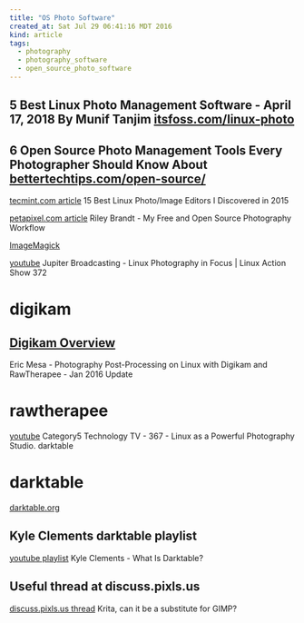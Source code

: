 ```yaml
---
title: "OS Photo Software"
created_at: Sat Jul 29 06:41:16 MDT 2016
kind: article
tags:
  - photography
  - photography_software
  - open_source_photo_software
---
```


<h2>
  5 Best Linux Photo Management Software - April 17, 2018 By Munif Tanjim
  <a href="https://itsfoss.com/linux-photo-management-software/" target="_blank">itsfoss.com/linux-photo</a>
</h2>

<h2>
  6 Open Source Photo Management Tools Every Photographer Should Know About
  <a href="https://www.bettertechtips.com/open-source/open-source-photo-management/" target="_blank">bettertechtips.com/open-source/</a>
</h2>

<a href="http://www.tecmint.com/best-image-photo-editors-for-linux/" target="_blank">tecmint.com article</a>
15 Best Linux Photo/Image Editors I Discovered in 2015

<a href="http://petapixel.com/2015/10/19/my-free-and-open-source-photography-workflow/" target="_blank">petapixel.com article</a>
Riley Brandt - My Free and Open Source Photography Workflow

<a href="http://www.imagemagick.org/script/index.php" target="_blank">ImageMagick</a>

<a href="https://www.youtube.com/watch?v=q19iN42uGqM" target="_blank">youtube</a>
Jupiter Broadcasting - Linux Photography in Focus | Linux Action Show 372


<h1>digikam</h1>

<h2>
  <a href="https://www.digikam.org/about/overview/" target="_blank">Digikam Overview</a>
</h2>

<a href="https://www.youtube.com/watch?v=mnk_VzedqlU" target="_blank"></a>
Eric Mesa - Photography Post-Processing on Linux with Digikam and RawTherapee - Jan 2016 Update

# rawtherapee

<a href="https://www.youtube.com/watch?v=ByXflvH05WE" target="_blank">youtube</a>
Category5 Technology TV - 367 - Linux as a Powerful Photography Studio.  darktable

# darktable


<a href="http://www.darktable.org/" target="_blank">darktable.org</a>

## Kyle Clements darktable playlist

<a href="https://www.youtube.com/watch?v=7tjxqpd5Two&list=PLUh5_EzF8dylZByhSmvSpRTb5naQviIVC" target="_blank">youtube playlist</a>
Kyle Clements - What Is Darktable?

## Useful thread at discuss.pixls.us

<a href="https://discuss.pixls.us/t/krita-can-it-be-a-substitute-for-gimp/1257" target="_blank">discuss.pixls.us thread</a>
Krita, can it be a substitute for GIMP?

<!--
html boilerplate fragments
<a href="" target="_blank"></a>
<a name=""></a>
<img src="" width="400px">
<ul>
  <li></li>
  <li><a href="" target="_blank"></a></li>
</ul>
<pre>
</pre>
<p style="margin-bottom: 2em;"></p>
<hr style="border: 0; height: 3px; background: #333; background-image: linear-gradient(to right, #ccc, #333, #ccc);">
<pre><code>
</code></pre>
<math xmlns='http://www.w3.org/1998/Math/MathML' display='block'>
</math>
-->
